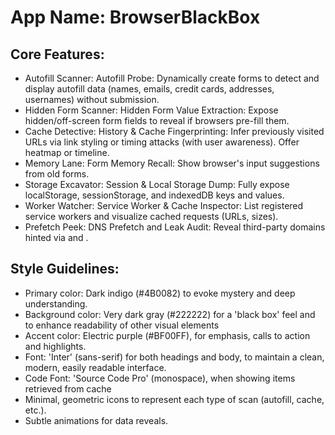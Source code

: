 # **App Name**: BrowserBlackBox

## Core Features:

- Autofill Scanner: Autofill Probe: Dynamically create forms to detect and display autofill data (names, emails, credit cards, addresses, usernames) without submission.
- Hidden Form Scanner: Hidden Form Value Extraction: Expose hidden/off-screen form fields to reveal if browsers pre-fill them.
- Cache Detective: History & Cache Fingerprinting: Infer previously visited URLs via link styling or timing attacks (with user awareness). Offer heatmap or timeline.
- Memory Lane: Form Memory Recall: Show browser's input suggestions from old forms.
- Storage Excavator: Session & Local Storage Dump: Fully expose localStorage, sessionStorage, and indexedDB keys and values.
- Worker Watcher: Service Worker & Cache Inspector: List registered service workers and visualize cached requests (URLs, sizes).
- Prefetch Peek: DNS Prefetch and Leak Audit: Reveal third-party domains hinted via <link rel=prefetch> and <link rel=preconnect>.

## Style Guidelines:

- Primary color: Dark indigo (#4B0082) to evoke mystery and deep understanding.
- Background color: Very dark gray (#222222) for a 'black box' feel and to enhance readability of other visual elements
- Accent color: Electric purple (#BF00FF), for emphasis, calls to action and highlights.
- Font: 'Inter' (sans-serif) for both headings and body, to maintain a clean, modern, easily readable interface. 
- Code Font: 'Source Code Pro' (monospace), when showing items retrieved from cache
- Minimal, geometric icons to represent each type of scan (autofill, cache, etc.).
- Subtle animations for data reveals.